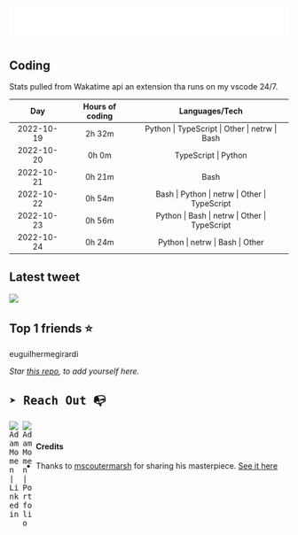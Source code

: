 
![test image size](/assets/welcome_message.gif)

## Coding
Stats pulled from Wakatime api an extension tha runs on my vscode 24/7.

|Day|Hours of coding|Languages/Tech|
|:-:|:-:|:-:|
|2022-10-19|2h 32m|Python &#124; TypeScript &#124; Other &#124; netrw &#124; Bash|
|2022-10-20|0h 0m|TypeScript &#124; Python|
|2022-10-21|0h 21m|Bash|
|2022-10-22|0h 54m|Bash &#124; Python &#124; netrw &#124; Other &#124; TypeScript|
|2022-10-23|0h 56m|Python &#124; Bash &#124; netrw &#124; Other &#124; TypeScript|
|2022-10-24|0h 24m|Python &#124; netrw &#124; Bash &#124; Other|

## Latest tweet
[<img src="<tweet-image-url>" width="400">](<tweet-url>)

## Top 1 friends ⭐️
euguilhermegirardi

*Star [this repo](https://github.com/AdamMomen/AdamMomen), to add yourself here.*


<samp>

## ➤ Reach Out :mailbox_with_no_mail:

>
  <a href="https://www.linkedin.com/in/adam-momen-99596275/">
     <img align="left" alt="Adam Momen | Linkedin" width="24px" src="./assets/Linkedin.svg" />
   </a>

   <a href="https://adammomen.com/">
     <img align="left" alt="Adam Momen | Portfolio" width="24px" src="./assets/web.svg" />
   </a>

</samp>

<br>

#### Credits
* Thanks to [mscoutermarsh](https://github.com/mscoutermarsh) for sharing his masterpiece. [See it here](https://github.com/mscoutermarsh/mscoutermarsh)